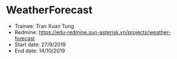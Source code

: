 # WeatherForecast
- Trainee: Tran Xuan Tung
- Redmine: https://edu-redmine.sun-asterisk.vn/projects/weather-forecast
- Start date: 27/9/2019
- End date: 14/10/2019
